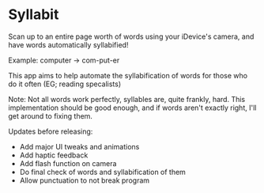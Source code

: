 # Syllabit

Scan up to an entire page worth of words using your iDevice's camera, and have words automatically syllabified!

Example: computer -> com-put-er

This app aims to help automate the syllabification of words for those who do it often (EG; reading specalists)

Note: Not all words work perfectly, syllables are, quite frankly, hard. This implementation should be good enough, and if words aren't exactly right, I'll get around to fixing them.


Updates before releasing:

- Add major UI tweaks and animations
- Add haptic feedback
- Add flash function on camera
- Do final check of words and syllabification of them
- Allow punctuation to not break program




